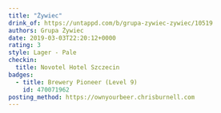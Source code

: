 ```yaml
---
title: "Żywiec"
drink_of: https://untappd.com/b/grupa-zywiec-zywiec/10519
authors: Grupa Żywiec
date: 2019-03-03T22:20:12+0000
rating: 3
style: Lager - Pale
checkin:
  title: Novotel Hotel Szczecin
badges:
  - title: Brewery Pioneer (Level 9)
    id: 470071962
posting_method: https://ownyourbeer.chrisburnell.com
---
```

